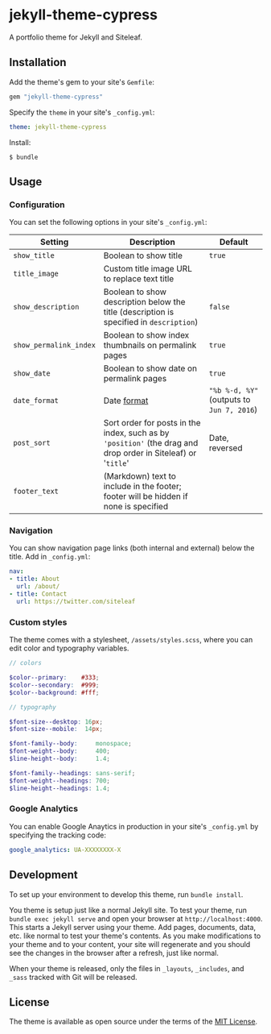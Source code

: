 # jekyll-theme-cypress

A portfolio theme for Jekyll and Siteleaf.

## Installation

Add the theme's gem to your site's `Gemfile`:

```ruby
gem "jekyll-theme-cypress"
```

Specify the `theme` in your site's `_config.yml`:

```yaml
theme: jekyll-theme-cypress
```

Install:

```
$ bundle
```

## Usage

### Configuration

You can set the following options in your site's `_config.yml`:

Setting | Description | Default
--- | --- | ---
`show_title` | Boolean to show title | `true`
`title_image` | Custom title image URL to replace text title |
`show_description` | Boolean to show description below the title (description is specified in `description`) | `false`
`show_permalink_index` | Boolean to show index thumbnails on permalink pages | `true`
`show_date` | Boolean to show date on permalink pages | `true`
`date_format` | Date [format](https://shopify.github.io/liquid/filters/date/) | `"%b %-d, %Y"` (outputs to `Jun 7, 2016`)
`post_sort` | Sort order for posts in the index, such as by `'position'` (the drag and drop order in Siteleaf) or '`title`' | Date, reversed
`footer_text` | (Markdown) text to include in the footer; footer will be hidden if none is specified |

### Navigation

You can show navigation page links (both internal and external) below the title. Add in `_config.yml`:

```yaml
nav:
- title: About
  url: /about/
- title: Contact
  url: https://twitter.com/siteleaf
```

### Custom styles

The theme comes with a stylesheet, `/assets/styles.scss`, where you can edit color and typography variables.

```scss
// colors

$color--primary:    #333;
$color--secondary:  #999;
$color--background: #fff;

// typography

$font-size--desktop: 16px;
$font-size--mobile:  14px;

$font-family--body:     monospace;
$font-weight--body:     400;
$line-height--body:     1.4;

$font-family--headings: sans-serif;
$font-weight--headings: 700;
$line-height--headings: 1.4;
```

### Google Analytics

You can enable Google Anaytics in production in your site's `_config.yml` by specifying the tracking code:

```yaml
google_analytics: UA-XXXXXXXX-X
```

## Development

To set up your environment to develop this theme, run `bundle install`.

You theme is setup just like a normal Jekyll site. To test your theme, run `bundle exec jekyll serve` and open your browser at `http://localhost:4000`. This starts a Jekyll server using your theme. Add pages, documents, data, etc. like normal to test your theme's contents. As you make modifications to your theme and to your content, your site will regenerate and you should see the changes in the browser after a refresh, just like normal.

When your theme is released, only the files in `_layouts`, `_includes`, and `_sass` tracked with Git will be released.

## License

The theme is available as open source under the terms of the [MIT License](http://opensource.org/licenses/MIT).

